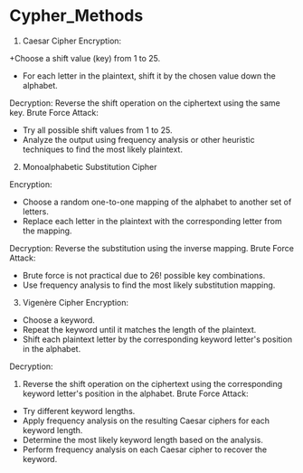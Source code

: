 # Cypher_Methods

1. Caesar Cipher
Encryption:

+Choose a shift value (key) from 1 to 25.
+	For each letter in the plaintext, shift it by the chosen value down the alphabet.

Decryption:
	Reverse the shift operation on the ciphertext using the same key.
Brute Force Attack:

+	Try all possible shift values from 1 to 25.
+	Analyze the output using frequency analysis or other heuristic techniques to find the most likely plaintext.

2. Monoalphabetic Substitution Cipher

Encryption:

+	Choose a random one-to-one mapping of the alphabet to another set of letters.
+	Replace each letter in the plaintext with the corresponding letter from the mapping.

Decryption:
	Reverse the substitution using the inverse mapping.
Brute Force Attack:

+	Brute force is not practical due to 26! possible key combinations.
+	Use frequency analysis to find the most likely substitution mapping.

3. Vigenère Cipher
Encryption:
+	Choose a keyword.
+	Repeat the keyword until it matches the length of the plaintext.
+	Shift each plaintext letter by the corresponding keyword letter's position in the alphabet.


Decryption: 
1. Reverse the shift operation on the ciphertext using the corresponding keyword letter's position in the alphabet.
Brute Force Attack:

+	Try different keyword lengths. 
+	Apply frequency analysis on the resulting Caesar ciphers for each keyword length.
+	Determine the most likely keyword length based on the analysis.
+	Perform frequency analysis on each Caesar cipher to recover the keyword.


